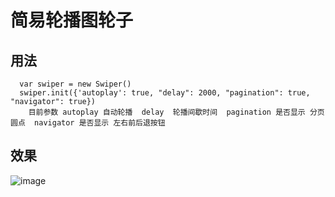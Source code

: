 # 简易轮播图轮子
## 用法
```
  var swiper = new Swiper()
  swiper.init({'autoplay': true, "delay": 2000, "pagination": true, "navigator": true})
    目前参数 autoplay 自动轮播  delay  轮播间歇时间  pagination 是否显示 分页圆点  navigator 是否显示 左右前后退按钮
```
## 效果
![image]()
